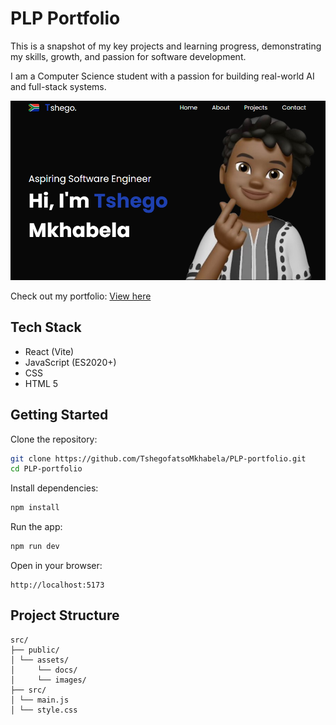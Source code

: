 # PLP Portfolio

This is a snapshot of my key projects and learning progress, demonstrating my skills, growth, and passion for software development.

I am a Computer Science student with a passion for building real-world AI and full-stack systems.

![Screenshot](/public/assets/images/portfolio.PNG)

Check out my portfolio: [View here](https://tshegofatso-mkhabela.vercel.app/)

## Tech Stack

- React (Vite)
- JavaScript (ES2020+)
- CSS
- HTML 5

## Getting Started

Clone the repository:

```bash
git clone https://github.com/TshegofatsoMkhabela/PLP-portfolio.git
cd PLP-portfolio
```

Install dependencies:

```bash
npm install
```

Run the app:

```bash
npm run dev
```

Open in your browser:

```
http://localhost:5173
```

## Project Structure

```
src/
├── public/
│ └── assets/
│     └── docs/
│     └── images/
├── src/
│ └── main.js
│ └── style.css
```
